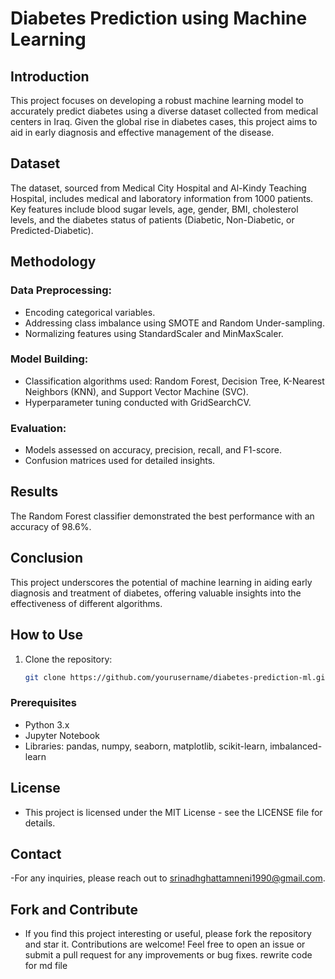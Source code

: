# Diabetes Prediction using Machine Learning

## Introduction
This project focuses on developing a robust machine learning model to accurately predict diabetes using a diverse dataset collected from medical centers in Iraq. Given the global rise in diabetes cases, this project aims to aid in early diagnosis and effective management of the disease.

## Dataset
The dataset, sourced from Medical City Hospital and Al-Kindy Teaching Hospital, includes medical and laboratory information from 1000 patients. Key features include blood sugar levels, age, gender, BMI, cholesterol levels, and the diabetes status of patients (Diabetic, Non-Diabetic, or Predicted-Diabetic).

## Methodology
### Data Preprocessing:
- Encoding categorical variables.
- Addressing class imbalance using SMOTE and Random Under-sampling.
- Normalizing features using StandardScaler and MinMaxScaler.

### Model Building:
- Classification algorithms used: Random Forest, Decision Tree, K-Nearest Neighbors (KNN), and Support Vector Machine (SVC).
- Hyperparameter tuning conducted with GridSearchCV.

### Evaluation:
- Models assessed on accuracy, precision, recall, and F1-score.
- Confusion matrices used for detailed insights.

## Results
The Random Forest classifier demonstrated the best performance with an accuracy of 98.6%.

## Conclusion
This project underscores the potential of machine learning in aiding early diagnosis and treatment of diabetes, offering valuable insights into the effectiveness of different algorithms.

## How to Use
1. Clone the repository:
   ```bash
   git clone https://github.com/yourusername/diabetes-prediction-ml.git
### Prerequisites
- Python 3.x
- Jupyter Notebook
- Libraries: pandas, numpy, seaborn, matplotlib, scikit-learn, imbalanced-learn



## License
- This project is licensed under the MIT License - see the LICENSE file for details.

## Contact
-For any inquiries, please reach out to srinadhghattamneni1990@gmail.com.

## Fork and Contribute
- If you find this project interesting or useful, please fork the repository and star it. Contributions are welcome! Feel free to open an issue or submit a pull request for any improvements or bug fixes.   rewrite code for md file
